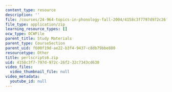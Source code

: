```yaml
---
content_type: resource
description: ''
file: /courses/24-964-topics-in-phonology-fall-2004/4158c3f7797d972c26f232c7343cd630_perlscripts6.zip
file_type: application/zip
learning_resource_types: []
ocw_type: OCWFile
parent_title: Study Materials
parent_type: CourseSection
parent_uid: f600f19d-ae22-b3f4-9437-c8db79bbe880
resourcetype: Other
title: perlscripts6.zip
uid: 4158c3f7-797d-972c-26f2-32c7343cd630
video_files:
  video_thumbnail_file: null
video_metadata:
  youtube_id: null
---
```

